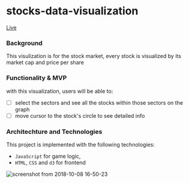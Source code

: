 # stocks-data-visualization
[Live](http://caidading.com/stocks-data-visualization/)

### Background
This visulization is for the stock market, every stock is visualized by its market cap and price per share

### Functionality & MVP 
with this visualization, users will be able to:
- [ ] select the sectors and see all the stocks within those sectors on the graph
- [ ] move cursor to the stock's circle to see detailed info 

### Architechture and Technologies 
This project is implemented with the following technologies:
- `JavaScript` for game logic,
- `HTML`, `CSS` and `d3` for frontend

![screenshot from 2018-10-08 16-50-23](https://user-images.githubusercontent.com/38970716/46633060-9984b700-cb1a-11e8-9a29-6bc14a732b5f.png)
